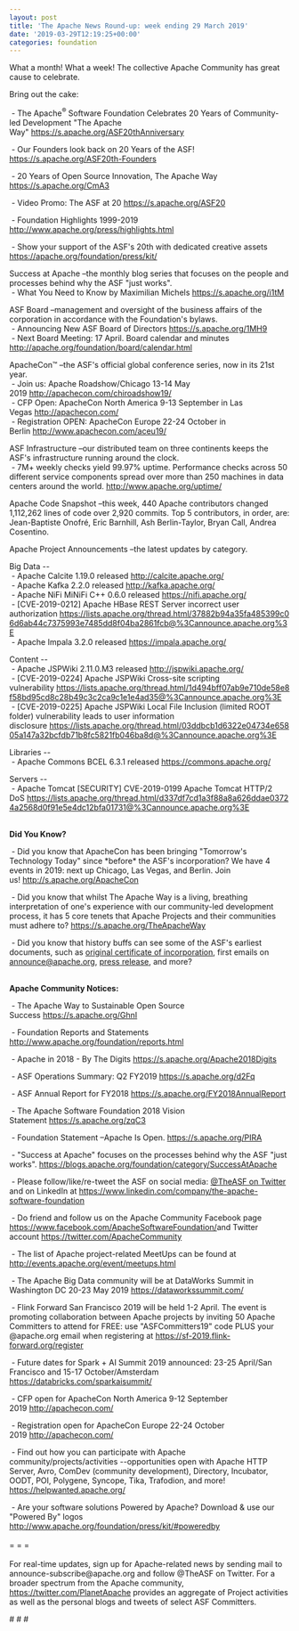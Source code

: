 ```yaml
---
layout: post
title: 'The Apache News Round-up: week ending 29 March 2019'
date: '2019-03-29T12:19:25+00:00'
categories: foundation
---
```

<p>What a month! What a week! The collective Apache Community has great cause to celebrate. </p> 
  <p>Bring out the cake:</p> 
  <p>&nbsp;- The Apache<sup>®</sup> Software Foundation Celebrates 20 Years of Community-led Development &quot;The Apache Way&quot;&nbsp;<a href="https://s.apache.org/ASF20thAnniversary">https://s.apache.org/ASF20thAnniversary</a></p> 
  <p> </p> 
  <p>&nbsp;- Our Founders look back on 20 Years of the ASF! <a href="https://s.apache.org/ASF20th-Founders">https://s.apache.org/ASF20th-Founders</a></p> 
  <p>&nbsp;- 20 Years of Open Source Innovation, The Apache Way <a href="https://s.apache.org/CmA3">https://s.apache.org/CmA3</a></p> 
  <p>&nbsp;- Video Promo: The ASF at 20 <a href="https://s.apache.org/ASF20">https://s.apache.org/ASF20</a></p> 
  <p>&nbsp;- Foundation Highlights 1999-2019 <a href="http://www.apache.org/press/highlights.html">http://www.apache.org/press/highlights.html</a></p> 
  <p>&nbsp;- Show your support of the ASF's 20th with dedicated creative assets <a href="https://apache.org/foundation/press/kit/">https://apache.org/foundation/press/kit/ </a></p> 
  <p> </p> 
  <p> </p> 
  <p>Success at Apache –the monthly blog series that focuses on the people and processes behind why the ASF &quot;just works&quot;.<br />&nbsp;- What You Need to Know by Maximilian Michels&nbsp;<a href="https://s.apache.org/i1tM">https://s.apache.org/i1tM</a></p> 
  <p> </p> 
  <p> </p> 
  <p> </p> 
  <p>ASF Board –management and oversight of the business affairs of the corporation in accordance with the Foundation's bylaws.<br />&nbsp;-&nbsp;Announcing New ASF Board of Directors <a href="https://s.apache.org/1MH9">https://s.apache.org/1MH9</a><br />&nbsp;- Next Board Meeting: 17 April. Board calendar and minutes <a href="http://apache.org/foundation/board/calendar.html">http://apache.org/foundation/board/calendar.html</a></p> 
  <div> 
    <p>ApacheCon™ –the ASF's official global conference series, now in its 21st year.<font color="#bb0000"><br /></font>&nbsp;- Join us: Apache Roadshow/Chicago 13-14 May 2019&nbsp;<a href="http://apachecon.com/chiroadshow19/">http://apachecon.com/chiroadshow19/</a><br />&nbsp;- CFP Open: ApacheCon North America 9-13 September in Las Vegas&nbsp;<a href="http://apachecon.com/">http://apachecon.com/</a><br />&nbsp;- Registration OPEN: ApacheCon Europe 22-24 October in Berlin&nbsp;<a href="http://www.apachecon.com/aceu19/">http://www.apachecon.com/aceu19/</a></p> 
    <p>ASF Infrastructure –our distributed team on three continents keeps the ASF's infrastructure running around the clock.<br />&nbsp;- 7M+ weekly checks yield 99.97% uptime. Performance checks across 50 different service components spread over more than 250 machines in data centers around the world.&nbsp;<a href="http://www.apache.org/uptime/">http://www.apache.org/uptime/</a></p> 
    <p>Apache Code Snapshot –this week, 440 Apache contributors changed 1,112,262 lines of code over 2,920 commits. Top 5 contributors, in order, are: Jean-Baptiste Onofré, Eric Barnhill, Ash Berlin-Taylor, Bryan Call, Andrea Cosentino.</p> 
    <p>Apache Project Announcements&nbsp;–the latest updates by category.</p> 
    <p> </p> 
    <p>Big Data --<br />&nbsp;- Apache Calcite 1.19.0 released&nbsp;<a href="http://calcite.apache.org/">http://calcite.apache.org/</a><br />&nbsp;-&nbsp;Apache Kafka 2.2.0 released&nbsp;<a href="http://kafka.apache.org/">http://kafka.apache.org/</a><br />&nbsp;- Apache NiFi MiNiFi C++ 0.6.0 released&nbsp;<a href="https://nifi.apache.org/">https://nifi.apache.org/</a><br />&nbsp;-&nbsp;[CVE-2019-0212] Apache HBase REST Server incorrect user authorization&nbsp;<a href="https://lists.apache.org/thread.html/37882b94a35fa485399c06d6ab44c7375993e7485dd8f04ba2861fcb@%3Cannounce.apache.org%3E">https://lists.apache.org/thread.html/37882b94a35fa485399c06d6ab44c7375993e7485dd8f04ba2861fcb@%3Cannounce.apache.org%3E</a><br />&nbsp;- Apache Impala&nbsp;3.2.0 released&nbsp;<a href="https://impala.apache.org/">https://impala.apache.org/</a></p> 
    <p>Content --<br />&nbsp;- Apache JSPWiki 2.11.0.M3 released <a href="http://jspwiki.apache.org/">http://jspwiki.apache.org/</a><br />&nbsp;-&nbsp;[CVE-2019-0224] Apache JSPWiki Cross-site scripting vulnerability&nbsp;<a href="https://lists.apache.org/thread.html/1d494bff07ab9e710de58e8f58bd95cd8c28b49c3c2ca9c1e1e4ad35@%3Cannounce.apache.org%3E">https://lists.apache.org/thread.html/1d494bff07ab9e710de58e8f58bd95cd8c28b49c3c2ca9c1e1e4ad35@%3Cannounce.apache.org%3E</a><br />&nbsp;-&nbsp;[CVE-2019-0225] Apache JSPWiki Local File Inclusion (limited ROOT folder) vulnerability leads to user information disclosure&nbsp;<a href="https://lists.apache.org/thread.html/03ddbcb1d6322e04734e65805a147a32bcfdb71b8fc5821fb046ba8d@%3Cannounce.apache.org%3E">https://lists.apache.org/thread.html/03ddbcb1d6322e04734e65805a147a32bcfdb71b8fc5821fb046ba8d@%3Cannounce.apache.org%3E</a></p> 
    <p>Libraries --<br />&nbsp;- Apache Commons BCEL 6.3.1 released&nbsp;<a href="https://commons.apache.org/">https://commons.apache.org/</a></p> 
    <p>Servers --<br />&nbsp;-&nbsp;Apache Tomcat [SECURITY] CVE-2019-0199 Apache Tomcat HTTP/2 DoS&nbsp;<a href="https://lists.apache.org/thread.html/d337df7cd1a3f88a8a626ddae03724a2568d0f91e5e4dc12bfa01731@%3Cannounce.apache.org%3E">https://lists.apache.org/thread.html/d337df7cd1a3f88a8a626ddae03724a2568d0f91e5e4dc12bfa01731@%3Cannounce.apache.org%3E</a> </p> 
    <p><strong><br />Did You Know?</strong></p> 
    <div> 
      <p>&nbsp;- Did you know that ApacheCon has been bringing &quot;Tomorrow's Technology Today&quot; since *before* the ASF's incorporation? We have 4 events in 2019: next up Chicago, Las Vegas, and Berlin. Join us!&nbsp;<a href="http://s.apache.org/ApacheCon">http://s.apache.org/ApacheCon</a></p> 
      <p>&nbsp;- Did you know that whilst The Apache Way is a living, breathing interpretation of one's experience with our community-led development process, it has 5 core tenets that Apache Projects and their communities must adhere to? <a href="https://s.apache.org/TheApacheWay">https://s.apache.org/TheApacheWay</a></p> 
      <p>&nbsp;- Did you know that history buffs can see some of the ASF's earliest documents, such as <a href="http://apache.org/foundation/records/certificate.html">original certificate of incorporation</a>, first emails on <a href="https://lists.apache.org/list.html?announce@apache.org:1999-11">announce@apache.org</a>, <a href="https://apache.org/foundation/press/pr_1999_06_30.txt">press release</a>, and more?<br /><br /></p> 
      <p><strong>Apache Community Notices:</strong></p> 
    </div> 
    <p>&nbsp;- The Apache Way to Sustainable Open Source Success&nbsp;<a href="https://s.apache.org/GhnI">https://s.apache.org/GhnI</a> </p> 
    <p>&nbsp;- Foundation Reports and Statements <a href="http://www.apache.org/foundation/reports.html">http://www.apache.org/foundation/reports.html</a> </p> 
    <p>&nbsp;- Apache in 2018 - By The Digits <a href="https://s.apache.org/Apache2018Digits">https://s.apache.org/Apache2018Digits</a></p> 
    <p>&nbsp;-&nbsp;ASF Operations Summary: Q2 FY2019 <a href="https://s.apache.org/d2Fq">https://s.apache.org/d2Fq</a></p> 
    <p>&nbsp;- ASF Annual Report for FY2018&nbsp;<a href="https://s.apache.org/FY2018AnnualReport">https://s.apache.org/FY2018AnnualReport</a></p> 
    <p>&nbsp;- The Apache Software Foundation 2018 Vision Statement&nbsp;<a href="https://s.apache.org/zqC3">https://s.apache.org/zqC3</a></p> 
    <p>&nbsp;- Foundation Statement –Apache Is Open.&nbsp;<a href="https://s.apache.org/PIRA">https://s.apache.org/PIRA</a></p> 
    <div> 
      <p>&nbsp;- &quot;Success at Apache&quot; focuses on the processes behind why the ASF &quot;just works&quot;. <a href="https://blogs.apache.org/foundation/category/SuccessAtApache">https://blogs.apache.org/foundation/category/SuccessAtApache</a></p> 
    </div> 
    <div> 
      <p>&nbsp;- Please follow/like/re-tweet the ASF on social media: <a href="https://twitter.com/TheASF">@TheASF on Twitter</a> and on LinkedIn at <a href="https://www.linkedin.com/company/the-apache-software-foundation">https://www.linkedin.com/company/the-apache-software-foundation</a></p> 
      <p>&nbsp;- Do friend and follow us on the Apache Community Facebook page <a href="https://www.facebook.com/ApacheSoftwareFoundation/">https://www.facebook.com/ApacheSoftwareFoundation/</a>and Twitter account <a href="https://twitter.com/ApacheCommunity">https://twitter.com/ApacheCommunity</a></p> 
    </div> 
    <div> 
      <p><a href="https://feathercast.apache.org/"></a></p> 
    </div> 
    <div> 
      <p>&nbsp;- The list of Apache project-related MeetUps can be found at <a href="http://events.apache.org/event/meetups.html">http://events.apache.org/event/meetups.html<br /></a></p> 
    </div> 
    <div> 
      <p>&nbsp;- The Apache Big Data community will be at&nbsp;DataWorks Summit in Washington DC&nbsp;20-23 May 2019&nbsp;<a href="https://dataworkssummit.com/">https://dataworkssummit.com/</a></p> 
      <p>&nbsp;- Flink Forward San Francisco 2019 will be held 1-2 April. The event is promoting collaboration between Apache projects by inviting 50 Apache Committers to attend for FREE: use &quot;ASFCommitters19&quot; code PLUS your @apache.org email when registering at <a href="https://sf-2019.flink-forward.org/register">https://sf-2019.flink-forward.org/register</a></p> 
      <p>&nbsp;- Future dates for Spark + AI Summit 2019 announced: 23-25 April/San Francisco and 15-17 October/Amsterdam <font color="#bb0000"><a href="https://databricks.com/sparkaisummit/">https://databricks.com/sparkaisummit/</a></font></p> 
      <p>&nbsp;- CFP open for ApacheCon North America 9-12 September 2019&nbsp;<a href="http://apachecon.com/">http://apachecon.com/</a></p> 
      <p>&nbsp;- Registration open for ApacheCon Europe 22-24 October 2019&nbsp;<a href="http://apachecon.com/">http://apachecon.com/</a></p> 
      <p>&nbsp;- Find out how you can participate with Apache community/projects/activities --opportunities open with Apache HTTP Server, Avro, ComDev (community development), Directory, Incubator, OODT, POI, Polygene, Syncope, Tika, Trafodion, and more! <a href="https://helpwanted.apache.org/">https://helpwanted.apache.org/</a></p> 
    </div> 
    <div>&nbsp;- Are your software solutions Powered by Apache? Download &amp; use our &quot;Powered By&quot; logos <a href="http://www.apache.org/foundation/press/kit/#poweredby">http://www.apache.org/foundation/press/kit/#poweredby</a></div> 
    <div><br /></div> 
    <div>= = =</div> 
    <div><br /></div> 
    <div>For real-time updates, sign up for Apache-related news by sending mail to announce-subscribe@apache.org and follow @TheASF on Twitter. For a broader spectrum from the Apache community, <a href="https://twitter.com/PlanetApache">https://twitter.com/PlanetApache</a> provides an aggregate of Project activities as well as the personal blogs and tweets of select ASF Committers.</div> 
  </div> 
  <p># # #</p>
